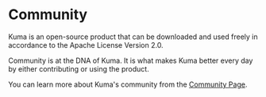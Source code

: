 ---
---
# Community

Kuma is an open-source product that can be downloaded and used freely in accordance to the Apache License Version 2.0.

Community is at the DNA of Kuma. It is what makes Kuma better every day by either contributing or using the product.

You can learn more about Kuma's community from the [Community Page](/community).